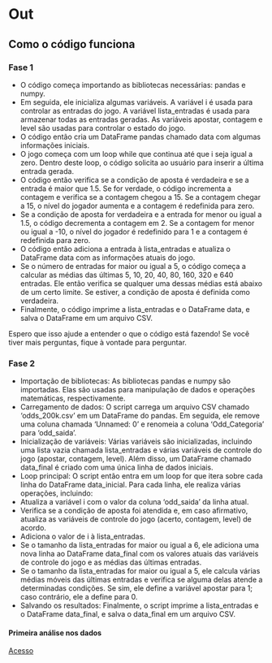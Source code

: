 # Out
## Como o código funciona

### Fase 1
* O código começa importando as bibliotecas necessárias: pandas e numpy.
* Em seguida, ele inicializa algumas variáveis. A variável i é usada para controlar as entradas do jogo. A variável lista_entradas é usada para armazenar todas as entradas geradas. As variáveis apostar, contagem e level são usadas para controlar o estado do jogo.
* O código então cria um DataFrame pandas chamado data com algumas informações iniciais.
* O jogo começa com um loop while que continua até que i seja igual a zero. Dentro deste loop, o código solicita ao usuário para inserir a última entrada gerada.
* O código então verifica se a condição de aposta é verdadeira e se a entrada é maior que 1.5. Se for verdade, o código incrementa a contagem e verifica se a contagem chegou a 15. Se a contagem chegar a 15, o nível do jogador aumenta e a contagem é redefinida para zero.
* Se a condição de aposta for verdadeira e a entrada for menor ou igual a 1.5, o código decrementa a contagem em 2. Se a contagem for menor ou igual a -10, o nível do jogador é redefinido para 1 e a contagem é redefinida para zero.
* O código então adiciona a entrada à lista_entradas e atualiza o DataFrame data com as informações atuais do jogo.
* Se o número de entradas for maior ou igual a 5, o código começa a calcular as médias das últimas 5, 10, 20, 40, 80, 160, 320 e 640 entradas. Ele então verifica se qualquer uma dessas médias está abaixo de um certo limite. Se estiver, a condição de aposta é definida como verdadeira.
* Finalmente, o código imprime a lista_entradas e o DataFrame data, e salva o DataFrame em um arquivo CSV.

Espero que isso ajude a entender o que o código está fazendo! Se você tiver mais perguntas, fique à vontade para perguntar.

### Fase 2
* Importação de bibliotecas: As bibliotecas pandas e numpy são importadas. Elas são usadas para manipulação de dados e operações matemáticas, respectivamente.
* Carregamento de dados: O script carrega um arquivo CSV chamado ‘odds_200k.csv’ em um DataFrame do pandas. Em seguida, ele remove uma coluna chamada ‘Unnamed: 0’ e renomeia a coluna ‘Odd_Categoria’ para ‘odd_saida’.
* Inicialização de variáveis: Várias variáveis são inicializadas, incluindo uma lista vazia chamada lista_entradas e várias variáveis de controle do jogo (apostar, contagem, level). Além disso, um DataFrame chamado data_final é criado com uma única linha de dados iniciais.
* Loop principal: O script então entra em um loop for que itera sobre cada linha do DataFrame data_inicial. Para cada linha, ele realiza várias operações, incluindo:
* Atualiza a variável i com o valor da coluna ‘odd_saida’ da linha atual.
* Verifica se a condição de aposta foi atendida e, em caso afirmativo, atualiza as variáveis de controle do jogo (acerto, contagem, level) de acordo.
* Adiciona o valor de i à lista_entradas.
* Se o tamanho da lista_entradas for maior ou igual a 6, ele adiciona uma nova linha ao DataFrame data_final com os valores atuais das variáveis de controle do jogo e as médias das últimas entradas.
* Se o tamanho da lista_entradas for maior ou igual a 5, ele calcula várias médias móveis das últimas entradas e verifica se alguma delas atende a determinadas condições. Se sim, ele define a variável apostar para 1; caso contrário, ele a define para 0.
* Salvando os resultados: Finalmente, o script imprime a lista_entradas e o DataFrame data_final, e salva o data_final em um arquivo CSV.
#### Primeira análise nos dados

[Acesso](https://github.com/oziieljuniior/Out/blob/main/notes/Analise1.pdf)

